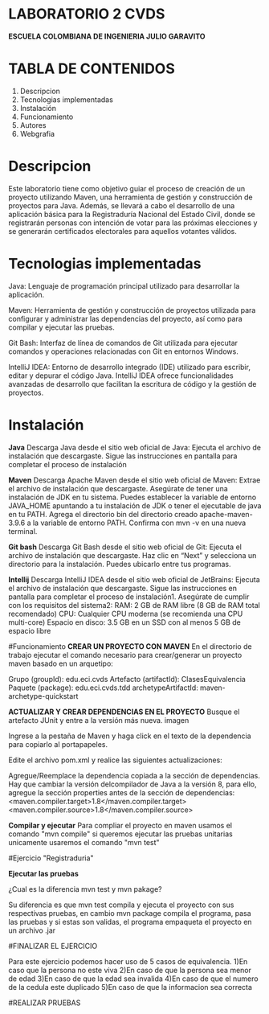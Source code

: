 # LABORATORIO 2 CVDS
  **ESCUELA COLOMBIANA DE INGENIERIA JULIO GARAVITO**
# TABLA DE CONTENIDOS
  1) Descripcion
  2) Tecnologias implementadas
  3) Instalación
  4) Funcionamiento
  5) Autores
  6) Webgrafia

# Descripcion 
  Este laboratorio tiene como objetivo guiar el proceso de creación de un proyecto utilizando Maven, una herramienta de gestión y construcción de proyectos para Java. Además, se llevará a cabo el desarrollo
  de una aplicación básica para la Registraduría Nacional del Estado Civil, donde se registrarán personas con intención de votar para las próximas elecciones y se generarán certificados electorales para
  aquellos votantes válidos.

# Tecnologias implementadas
  Java: Lenguaje de programación principal utilizado para desarrollar la aplicación.

  Maven: Herramienta de gestión y construcción de proyectos utilizada para configurar y administrar las dependencias del proyecto, así como para compilar y ejecutar las pruebas.

  Git Bash: Interfaz de línea de comandos de Git utilizada para ejecutar comandos y operaciones relacionadas con Git en entornos Windows.

  IntelliJ IDEA: Entorno de desarrollo integrado (IDE) utilizado para escribir, editar y depurar el código Java. IntelliJ IDEA ofrece funcionalidades avanzadas de desarrollo que facilitan la escritura de código y la gestión de proyectos.

# Instalación
  **Java**
    Descarga Java desde el sitio web oficial de Java:
    Ejecuta el archivo de instalación que descargaste.
    Sigue las instrucciones en pantalla para completar el proceso de instalación
    
  **Maven**
    Descarga Apache Maven desde el sitio web oficial de Maven:
    Extrae el archivo de instalación que descargaste.
    Asegúrate de tener una instalación de JDK en tu sistema. Puedes establecer la variable de entorno JAVA_HOME      apuntando a tu instalación de JDK o tener el ejecutable de java en tu PATH.
    Agrega el directorio bin del directorio creado apache-maven-3.9.6 a la variable de entorno PATH.
    Confirma con mvn -v en una nueva terminal.
  
  **Git bash**
    Descarga Git Bash desde el sitio web oficial de Git:
    Ejecuta el archivo de instalación que descargaste.
    Haz clic en “Next” y selecciona un directorio para la instalación. Puedes ubicarlo entre tus programas.

  **Intellij**
    Descarga IntelliJ IDEA desde el sitio web oficial de JetBrains:
    Ejecuta el archivo de instalación que descargaste.
    Sigue las instrucciones en pantalla para completar el proceso de instalación1.
    Asegúrate de cumplir con los requisitos del sistema2:
    RAM: 2 GB de RAM libre (8 GB de RAM total recomendado)
    CPU: Cualquier CPU moderna (se recomienda una CPU multi-core)
    Espacio en disco: 3.5 GB en un SSD con al menos 5 GB de espacio libre
    
#Funcionamiento
**CREAR UN PROYECTO CON MAVEN**
En el directorio de trabajo ejecutar el comando necesario para crear/generar un proyecto maven basado en un arquetipo:

Grupo (groupId): edu.eci.cvds
Artefacto (artifactId): ClasesEquivalencia
Paquete (package): edu.eci.cvds.tdd
archetypeArtifactId: maven-archetype-quickstart

**ACTUALIZAR Y CREAR DEPENDENCIAS EN EL PROYECTO**
Busque el artefacto JUnit y entre a la versión más nueva. imagen

Ingrese a la pestaña de Maven y haga click en el texto de la dependencia para copiarlo al portapapeles.

Edite el archivo pom.xml y realice las siguientes actualizaciones:

Agregue/Reemplace la dependencia copiada a la sección de dependencias.
Hay que cambiar la versión delcompilador de Java a la versión 8, para ello, agregue la sección properties antes de la sección de dependencias:
<properties>
<maven.compiler.target>1.8</maven.compiler.target>
<maven.compiler.source>1.8</maven.compiler.source>
</properties>

**Compilar y ejecutar**
Para compliar el proyecto en maven usamos el comando "mvn compile" si queremos ejecutar las pruebas unitarias unicamente usaremos el comando "mvn test"

#Ejercicio "Registraduria"

**Ejecutar las pruebas**

¿Cual es la diferencia mvn test y mvn pakage?

Su diferencia es que mvn test compila y ejecuta el proyecto con sus respectivas pruebas, en cambio mvn package compila el programa, pasa las pruebas y si estas son validas, el programa empaqueta el proyecto en un archivo .jar

#FINALIZAR EL EJERCICIO

Para este ejercicio podemos hacer uso de 5 casos de equivalencia.
	1)En caso que la persona no este viva
	2)En caso de que la persona sea menor de edad
	3)En caso de que la edad sea invalida
	4)En caso de que el numero de la cedula este duplicado
	5)En caso de que la informacion sea correcta

#REALIZAR PRUEBAS




   

    
